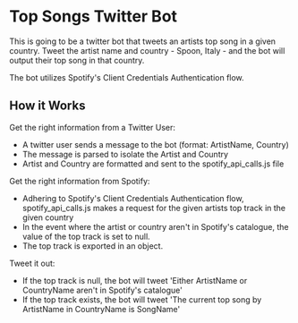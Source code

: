 # Top Songs Twitter Bot

This is going to be a twitter bot that tweets an artists top song in a given country. Tweet the artist name and country - Spoon, Italy - and the bot will output their top song in that country. 

The bot utilizes Spotify's Client Credentials Authentication flow.


## How it Works

Get the right information from a Twitter User: 
* A twitter user sends a message to the bot (format: ArtistName, Country)
* The message is parsed to isolate the Artist and Country
* Artist and Country are formatted and sent to the spotify_api_calls.js file

Get the right information from Spotify:
* Adhering to Spotify's Client Credentials Authentication flow, spotify_api_calls.js makes a request for the given artists top track in the given country
* In the event where the artist or country aren't in Spotify's catalogue, the value of the top track is set to null.
* The top track is exported in an object. 

Tweet it out:
* If the top track is null, the bot will tweet 'Either ArtistName or CountryName aren't in Spotify's catalogue'
* If the top track exists, the bot will tweet 'The current top song by ArtistName in CountryName is SongName'